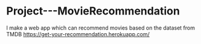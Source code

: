 # Project---MovieRecommendation
I make a web app which can recommend movies based on the dataset from TMDB
https://get-your-recommendation.herokuapp.com/
